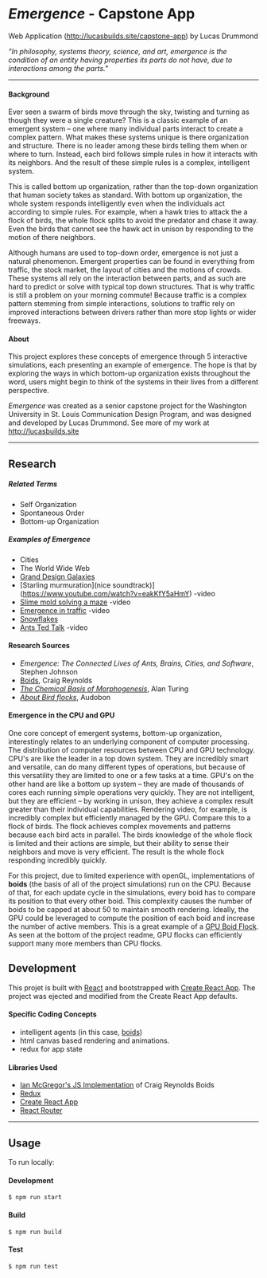 
# *Emergence* - Capstone App
Web Application (http://lucasbuilds.site/capstone-app) by Lucas Drummond

*"In philosophy, systems theory, science, and art, emergence is the condition of an entity having properties its parts do not have, due to interactions among the parts."*


***


#### Background

Ever seen a swarm of birds move through the sky, twisting and turning as though they were a single creature? This is a classic example of an emergent system – one where many individual parts interact to create a complex pattern. What makes these systems unique is there organization and structure. There is no leader among these birds telling them when or where to turn. Instead, each bird follows simple rules in how it interacts with its neighbors. And the result of these simple rules is a complex, intelligent system. 

This is called bottom up organization, rather than the top-down organization that human society takes as standard. With bottom up organization, the whole system responds intelligently even when the individuals act according to simple rules. For example, when a hawk tries to attack the a flock of birds, the whole flock splits to avoid the predator and chase it away. Even the birds that cannot see the hawk act in unison by responding to the motion of there neighbors. 

Although humans are used to top-down order, emergence is not just a natural phenomenon. Emergent properties can be found in everything from traffic, the stock market, the layout of cities and the motions of crowds. These systems all rely on the interaction between parts, and as such are hard to predict or solve with typical top down structures. That is why traffic is still a problem on your morning commute! Because traffic is a complex pattern stemming from simple interactions, solutions to traffic rely on improved interactions between drivers rather than more stop lights or wider freeways. 

#### About

This project explores these concepts of emergence through 5 interactive simulations, each presenting an example of emergence. The hope is that by exploring the ways in which bottom-up organization exists throughout the word, users might begin to think of the systems in their lives from a different perspective.  

*Emergence* was created as a senior capstone project for the Washington University in St. Louis Communication Design Program, and was designed and developed by Lucas Drummond. See more of my work at http://lucasbuilds.site


***


## Research

##### Related Terms

- Self Organization
- Spontaneous Order
- Bottom-up Organization

##### Examples of Emergence

- Cities
- The World Wide Web
- [Grand Design Galaxies](https://en.wikipedia.org/wiki/Grand_design_spiral_galaxy)
- [Starling murmuration](nice soundtrack)](https://www.youtube.com/watch?v=eakKfY5aHmY) -video 
- [Slime mold solving a maze](https://www.youtube.com/watch?v=5UfMU9TsoEM) -video
- [Emergence in traffic](https://www.youtube.com/watch?v=7wm-pZp_mi0) -video
- [Snowflakes](https://en.wikipedia.org/wiki/Emergence#/media/File:SnowflakesWilsonBentley.jpg)
- [Ants Ted Talk](https://www.ted.com/talks/deborah_gordon_digs_ants?language=en) -video

#### Research Sources

- *Emergence: The Connected Lives of Ants, Brains, Cities, and Software*, Stephen Johnson
- [Boids](https://www.red3d.com/cwr/boids/), Craig Reynolds
- *[The Chemical Basis of Morphogenesis](http://www.dna.caltech.edu/courses/cs191/paperscs191/turing.pdf)*, Alan Turing
- *[About Bird flocks](https://www.audubon.org/magazine/march-april-2009/how-flock-birds-can-fly-and-move-together)*, Audobon

#### Emergence in the CPU and GPU

One core concept of emergent systems, bottom-up organization, interestingly relates to an underlying component of computer processing. The distribution of computer resources between CPU and GPU technology. CPU's are like the leader in a top down system. They are incredibly smart and versatile, can do many different types of operations, but because of this versatility they are limited to one or a few tasks at a time. GPU's on the other hand are like a bottom up system – they are made of thousands of cores each running simple operations very quickly. They are not intelligent, but they are efficient – by working in unison, they achieve a complex result greater than their individual capabilities. Rendering video, for example, is incredibly complex but efficiently managed by the GPU. Compare this to a flock of birds. The flock achieves complex movements and patterns because each bird acts in parallel. The birds knowledge of the whole flock is limited and their actions are simple, but their ability to sense their neighbors and move is very efficient. The result is the whole flock responding incredibly quickly. 

For this project, due to limited experience with openGL, implementations of **boids** (the basis of all of the project simulations) run on the CPU. Because of that, for each update cycle in the simulations, every boid has to compare its position to that every other boid. This complexity causes the number of boids to be capped at about 50 to maintain smooth rendering. Ideally, the GPU could be leveraged to compute the position of each boid and increase the number of active members. This is a great example of a [GPU Boid Flock](https://github.com/Shinao/Unity-GPU-Boids). As seen at the bottom of the project readme, GPU flocks can efficiently support many more members than CPU flocks. 

## Development

This projet is built with [React](https://reactjs.org/) and bootstrapped with [Create React App](https://github.com/ianmcgregor/boid). The project was ejected and modified from the Create React App defaults.

#### Specific Coding Concepts

- intelligent agents (in this case, [boids](https://www.red3d.com/cwr/boids/))
- html canvas based rendering and animations. 
- redux for app state 

#### Libraries Used

- [Ian McGregor's JS Implementation](https://github.com/ianmcgregor/boid) of Craig Reynolds Boids
- [Redux](https://redux.js.org/introduction/getting-started)
- [Create React App](https://github.com/facebook/create-react-app)
- [React Router](https://github.com/ReactTraining/react-router)

***

## Usage

To run locally: 

#### Development
```shell
$ npm run start
``` 

#### Build 
```shell
$ npm run build
```

#### Test
```shell
$ npm run test
``` 

